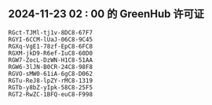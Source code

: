## 2024-11-23 02 : 00 的 GreenHub 许可证
```
RGct-TJMl-tj1v-8DC8-67F7
RGYI-6CCM-lUaJ-06C8-9C45
RGXq-VgE1-78zf-EpC8-6FC8
RGXM-jkD9-R6ef-IuC8-60D0
RGW7-ZocL-DzWN-H1C8-51AA
RGW6-3lJN-B0CR-24C8-98F8
RGVO-sMW0-61iA-6gC8-D062
RGTu-ReJ8-lpZY-rMC8-1319
RGTb-y8bZ-yIpk-58C8-25F5
RGT2-RwZC-1BFQ-euC8-F998
```
